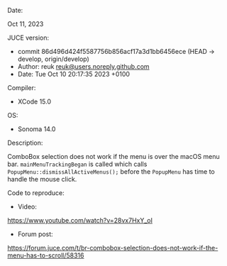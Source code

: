 Date:

Oct 11, 2023

JUCE version: 

* commit 86d496d424f5587756b856acf17a3d1bb6456ece (HEAD -> develop, origin/develop)
* Author: reuk <reuk@users.noreply.github.com>
* Date:   Tue Oct 10 20:17:35 2023 +0100

Compiler:

 * XCode 15.0

OS:

* Sonoma 14.0

Description:

ComboBox selection does not work if the menu is over the macOS menu bar. `mainMenuTrackingBegan` is called which calls `PopupMenu::dismissAllActiveMenus();` before the `PopupMenu` has time to handle the mouse click.

Code to reproduce:

* Video:

https://www.youtube.com/watch?v=28vx7HxY_oI

* Forum post:

https://forum.juce.com/t/br-combobox-selection-does-not-work-if-the-menu-has-to-scroll/58316